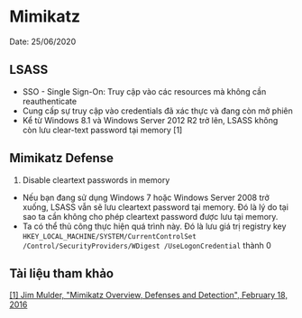 <!--- The first time writes markdown kindly --->
# Mimikatz
Date: 25/06/2020

## LSASS
* SSO - Single Sign-On: Truy cập vào các resources mà không cần reauthenticate
* Cung cấp sự truy cập vào credentials đã xác thực và đang còn mở phiên
* Kể từ Windows 8.1 và Windows Server 2012 R2 trở lên, LSASS không còn lưu clear-text password tại memory [1]

## Mimikatz Defense
1.  Disable cleartext passwords in memory
* Nếu bạn đang sử dụng Windows 7 hoặc Windows Server 2008 trở xuống, LSASS vẫn sẽ lưu cleartext password tại memory. Đó là lý do tại sao ta cần không cho phép cleartext password được lưu tại memory.
* Ta có thể thủ công thực hiện quá trình này. Đó là lưu giá trị registry key `HKEY_LOCAL_MACHINE/SYSTEM/CurrentControlSet /Control/SecurityProviders/WDigest /UseLogonCredential` thành 0

## Tài liệu tham khảo
[[1] Jim Mulder, "Mimikatz Overview, Defenses and Detection", February 18, 2016](https://www.sans.org/reading-room/whitepapers/detection/mimikatz-overview-defenses-detection-36780)

